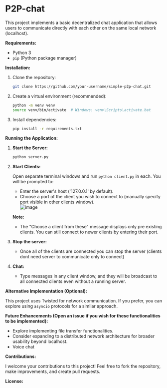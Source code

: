 # P2P-chat

This project implements a basic decentralized chat application that allows users to communicate directly with each other on the same local network (localhost).

**Requirements:**

- Python 3
- `pip` (Python package manager)

**Installation:**

1. Clone the repository:

   ```bash
   git clone https://github.com/your-username/simple-p2p-chat.git
   ```

2. Create a virtual environment (recommended):

   ```bash
   python -m venv venv
   source venv/bin/activate  # Windows: venv\Scripts\activate.bat
   ```

3. Install dependencies:

   ```bash
   pip install -r requirements.txt
   ```

**Running the Application:**

1. **Start the Server:**

   ```bash
   python server.py
   ```

2. **Start Clients:**

   Open separate terminal windows and run `python client.py` in each. You will be prompted to:

   - Enter the server's host ('127.0.0.1' by default).
   - Choose a port of the client you wish to connect to (manually specify port visible in other clients window).  
    ![image](https://github.com/IgorD-lab/P2P-chat/assets/74680803/84b0ef2b-cc4d-43b7-8366-229cbdd886d0)  

   **Note:**

   - The "Choose a client from these" message displays only pre existing clients. You can still connect to newer clients by entering their port.
  
3. **Stop the server:**

   - Once all of the clients are connected you can stop the server (clients dont need server to communicate only to connect)

4. **Chat:**

   - Type messages in any client window, and they will be broadcast to all connected clients even without a running server.


**Alternative Implementation (Optional):**

This project uses Twisted for network communication. If you prefer, you can explore using `asyncio` protocols for a similar approach.

**Future Enhancements (Open an issue if you wish for these functionalities to be implemented):**

- Explore implementing file transfer functionalities.
- Consider expanding to a distributed network architecture for broader usability beyond localhost.
- Voice chat

**Contributions:**

I welcome your contributions to this project! Feel free to fork the repository, make improvements, and create pull requests.

**License:**
